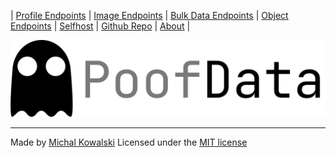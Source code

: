 | [Profile Endpoints](./Personal.md)  | [Image Endpoints](./Images.md)  | [Bulk Data Endpoints](./Bulk.md) | [Object Endpoints](./Object.md)  | [Selfhost](./Selfhost.md) | [Github Repo](https://github.com/imkowalski/PoofData) | [About](./About.md) |

![img](./img/PoofData.png)


_____
Made by [Michal Kowalski](https://github.com/imkowalski)
Licensed under the [MIT license](https://opensource.org/license/mit/)